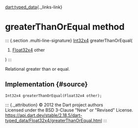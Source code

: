 [dart:typed\_data](../../dart-typed_data/dart-typed_data-library){._links-link}

greaterThanOrEqual method
=========================

::: {.section .multi-line-signature}
[Int32x4](../int32x4-class) greaterThanOrEqual(

1.  [Float32x4](../float32x4-class) other

)
:::

Relational greater than or equal.

Implementation {#source}
--------------

``` {.language-dart data-language="dart"}
Int32x4 greaterThanOrEqual(Float32x4 other);
```

::: {._attribution}
© 2012 the Dart project authors\
Licensed under the BSD 3-Clause \"New\" or \"Revised\" License.\
<https://api.dart.dev/stable/2.18.5/dart-typed_data/Float32x4/greaterThanOrEqual.html>
:::
